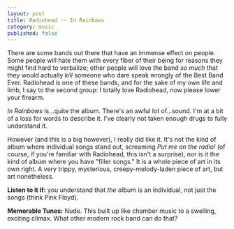 ```yaml
---
layout: post
title: Radiohead -- In Rainbows
category: music
published: false
---
```


There are some bands out there that have an immense effect on people. Some people will hate them with every fiber of their being for reasons they might find hard to verbalize; other people will love the band *so much* that they would actually *kill* someone who dare speak wrongly of the Best Band Ever. Radiohead is one of these bands, and for the sake of my own life and limb, I say to the second group: I totally love Radiohead, now please lower your firearm.

*In Rainbows* is...quite the album. There's an awful lot of...sound. I'm at a bit of a loss for words to describe it. I've clearly not taken enough drugs to fully understand it.

However (and this is a big however), I really did like it. It's not the kind of album where individual songs stand out, screaming *Put me on the radio!* (of course, if you're familiar with Radiohead, this isn't a surprise), nor is it the kind of album where you have "filler songs." It is a whole piece of art in its own right. A very trippy, mysterious, creepy-melody-laden piece of art, but art nonetheless.

**Listen to it if:** you understand that *the album* is an individual, not just the songs (think Pink Floyd).

**Memorable Tunes:** Nude. This built up like chamber music to a swelling, exciting climax. What other modern rock band can do that?
